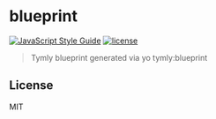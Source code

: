 # blueprint
[![JavaScript Style Guide](https://img.shields.io/badge/code_style-standard-brightgreen.svg)](https://standardjs.com) [![license](https://img.shields.io/github/license/mashape/apistatus.svg)](https://github.com/wmfs/tymly/blob/master/blueprints/building-blueprint/LICENSE)

> Tymly blueprint generated via yo tymly:blueprint

## <a name="license"></a>License



MIT
